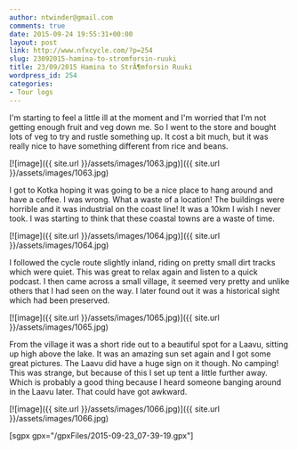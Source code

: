 ```yaml
---
author: ntwinder@gmail.com
comments: true
date: 2015-09-24 19:55:31+00:00
layout: post
link: http://www.nfxcycle.com/?p=254
slug: 23092015-hamina-to-stromforsin-ruuki
title: 23/09/2015 Hamina to StrÃ¶mforsin Ruuki
wordpress_id: 254
categories:
- Tour logs
---
```


I'm starting to feel a little ill at the moment and I'm worried that I'm not getting enough fruit and veg down me. So I went to the store and bought lots of veg to try and rustle something up. It cost a bit much, but it was really nice to have something different from rice and beans.

[![image]({{ site.url }}/assets/images/1063.jpg)]({{ site.url }}/assets/images/1063.jpg)



I got to Kotka hoping it was going to be a nice place to hang around and have a coffee. I was wrong. What a waste of a location! The buildings were horrible and it was industrial on the coast line! It was a 10km I wish I never took. I was starting to think that these coastal towns are a waste of time. 

[![image]({{ site.url }}/assets/images/1064.jpg)]({{ site.url }}/assets/images/1064.jpg)



I followed the cycle route slightly inland, riding on pretty small dirt tracks which were quiet. This was great to relax again and listen to a quick podcast. I then came across a small village, it seemed very pretty and unlike others that I had seen on the way. I later found out it was a historical sight which had been preserved.

[![image]({{ site.url }}/assets/images/1065.jpg)]({{ site.url }}/assets/images/1065.jpg)



From the village it was a short ride out to a beautiful spot for a Laavu, sitting up high above the lake. It was an amazing sun set again and I got some great pictures. The Laavu did have a huge sign on it though. No camping! This was strange, but because of this I set up tent a little further away. Which is probably a good thing because I heard someone banging around in the Laavu later. That could have got awkward.

[![image]({{ site.url }}/assets/images/1066.jpg)]({{ site.url }}/assets/images/1066.jpg)


[sgpx gpx="/gpxFiles/2015-09-23_07-39-19.gpx"]
